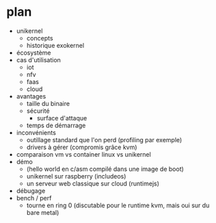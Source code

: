 # plan

- unikernel
    - concepts
    - historique exokernel
- écosystème
- cas d'utilisation
    - iot
    - nfv
    - faas
    - cloud
- avantages
    - taille du binaire
    - sécurité
        - surface d'attaque
    - temps de démarrage
- inconvénients
    - outillage standard que l'on perd (profiling par exemple)
    - drivers à gérer (compromis grâce kvm)
- comparaison vm vs container linux vs unikernel
- démo
    - (hello world en c/asm compilé dans une image de boot)
    - unikernel sur raspberry (includeos)
    - un serveur web classique sur cloud (runtimejs)
- débugage
- bench / perf
    - tourne en ring 0 (discutable pour le runtime kvm, mais oui sur du bare metal)